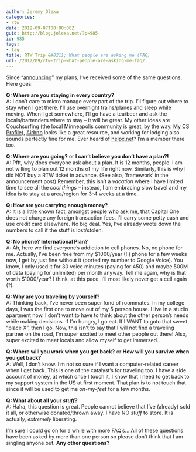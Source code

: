 ```yaml
---
author: Jeremy Olexa
categories:
- rtw
date: 2012-09-07T00:00:00Z
guid: http://blog.jolexa.net/?p=985
id: 985
tags:
- faq
title: RTW Trip &#8211; What people are asking me (FAQ)
url: /2012/09/rtw-trip-what-people-are-asking-me-faq/
---
```


Since &#8220;[announcing][1]&#8221; my plans, I&#8217;ve received some of the same questions. Here goes:

**Q: Where are you staying in every country?**  
A: I don&#8217;t care to micro manage every part of the trip. I&#8217;ll figure out where to stay when I get there. I&#8217;ll use overnight trains/planes and sleep while moving. When I get somewhere, I&#8217;ll go have a tea/beer and ask the locals/bartenders where to stay &#8211; it will be great. My other ideas are Couchsurfing (the local Minneapolis community is great, by the way. [My CS Profile][2]), [Airbnb][3] looks like a great resource, and working for lodging also sounds perfectly fine for me. Ever heard of [helpx.net][4]? I&#8217;m a member there too.

**Q: Where are you going?** or **I can&#8217;t believe you don&#8217;t have a plan?!**  
A: Pfft, why does everyone ask about a plan. It is 12 months, people. I am not willing to plan out 12 months of my life right now. Similarly, this is why I did NOT buy a RTW ticket in advance. (See also, &#8216;framework&#8217; in the announcement post) Remember, this isn&#8217;t a *vacation* where I have limited time to see all the *cool things* &#8211; instead, I am embracing slow travel and my idea is to stay at a area/region for 3-4 weeks at a time.

**Q: How are you carrying enough money?**  
A: It is a little known fact, amongst people who ask me, that Capital One does not charge any foreign transaction fees. I&#8217;ll carry some petty cash and use credit card elsewhere. No big deal. Yes, I&#8217;ve already wrote down the numbers to call if the stuff is lost/stolen.

**Q: No phone? International Plan?**  
A: Ah, here we find everyone&#8217;s addiction to cell phones. No, no phone for me. Actually, I&#8217;ve been free from my $1000/year (!!) phone for a few weeks now, I get by just fine without it (ported my number to Google Voice). You know, I only used it for 30 voice minutes (paying for 450) and maybe 500M of data (paying for unlimited) per month anyway. Tell me again, why is that worth $1000/year? I think, at this pace, I&#8217;ll most likely never get a cell again (?).

**Q: Why are you traveling by yourself?**  
A: Thinking back, I&#8217;ve never been super fond of roommates. In my college days, I was the first one to move out of my 5 person house. I live in a studio apartment now. I don&#8217;t want to have to think about the other person&#8217;s needs while making decisions. If I&#8217;m hungry, I go eat. If I WANT to goto that sweet &#8220;place X&#8221;, then I go. Now, this isn&#8217;t to say that I will not find a traveling partner on the road, I&#8217;m super excited to meet other people out there! Also, super excited to meet locals and allow myself to get immersed.

**Q: Where will you work when you get back?** or **How will you survive when you get back?**  
A: Well, I don&#8217;t know. I&#8217;m not so sure if I want a computer-related career when I get back. This is one of the catalyst&#8217;s for traveling too. I have a side account of money, at which once I touch it, I know that I need to get back to my support system in the US at first moment. That plan is to not touch that since it will be used to get me *on-my-feet* for a few months.

**Q: What about all your *stuff*?**  
A: Haha, this question is great. People cannot believe that I&#8217;ve (already) sold it all, or otherwise donated/thrown away. I have NO *stuff* to store. It is actually, *extremely* liberating.

I&#8217;m sure I could go on for a while with more FAQ&#8217;s&#8230; All of these questions have been asked by more than one person so please don&#8217;t think that I am singling anyone out. **Any other questions?**

 [1]: http://blog.jolexa.net/2012/08/announcing-my-long-term-travel-plans/
 [2]: http://www.couchsurfing.org/people/jolexa
 [3]: https://www.airbnb.com/
 [4]: http://www.helpx.net/